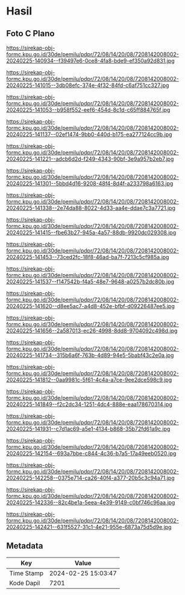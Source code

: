# Hasil

## Foto C Plano

https://sirekap-obj-formc.kpu.go.id/30de/pemilu/pdpr/72/08/14/20/08/7208142008002-20240225-140934--f39497e6-0ce8-4fa8-bde9-ef350a92d831.jpg

https://sirekap-obj-formc.kpu.go.id/30de/pemilu/pdpr/72/08/14/20/08/7208142008002-20240225-141015--3db08efc-374e-4f32-84fd-c6af751cc327.jpg

https://sirekap-obj-formc.kpu.go.id/30de/pemilu/pdpr/72/08/14/20/08/7208142008002-20240225-141053--b958f552-eef6-454d-8c1d-c65ff884765f.jpg

https://sirekap-obj-formc.kpu.go.id/30de/pemilu/pdpr/72/08/14/20/08/7208142008002-20240225-141137--02ef1474-9bb0-440d-b175-ea277124cc9b.jpg

https://sirekap-obj-formc.kpu.go.id/30de/pemilu/pdpr/72/08/14/20/08/7208142008002-20240225-141221--adcb6d2d-f249-4343-90bf-3e9a957b2eb7.jpg

https://sirekap-obj-formc.kpu.go.id/30de/pemilu/pdpr/72/08/14/20/08/7208142008002-20240225-141301--5bbd4d16-9208-48f4-8d4f-a233798a6163.jpg

https://sirekap-obj-formc.kpu.go.id/30de/pemilu/pdpr/72/08/14/20/08/7208142008002-20240225-141338--2e74da88-8022-4d33-aa4e-ddae7c3a7721.jpg

https://sirekap-obj-formc.kpu.go.id/30de/pemilu/pdpr/72/08/14/20/08/7208142008002-20240225-141415--fbe63b27-945a-4a57-88db-9920dc029308.jpg

https://sirekap-obj-formc.kpu.go.id/30de/pemilu/pdpr/72/08/14/20/08/7208142008002-20240225-141453--73ced2fc-18f8-46ad-ba7f-7213c5cf985a.jpg

https://sirekap-obj-formc.kpu.go.id/30de/pemilu/pdpr/72/08/14/20/08/7208142008002-20240225-141537--f147542b-f4a5-48e7-9648-a0257b2dc80b.jpg

https://sirekap-obj-formc.kpu.go.id/30de/pemilu/pdpr/72/08/14/20/08/7208142008002-20240225-141620--d8ee5ac7-a4d8-452e-bfbf-d09226487ee5.jpg

https://sirekap-obj-formc.kpu.go.id/30de/pemilu/pdpr/72/08/14/20/08/7208142008002-20240225-141656--2a587013-ec26-4998-8dd8-9704092c498d.jpg

https://sirekap-obj-formc.kpu.go.id/30de/pemilu/pdpr/72/08/14/20/08/7208142008002-20240225-141734--315b6a6f-763b-4d89-94e5-5babf43c2e0a.jpg

https://sirekap-obj-formc.kpu.go.id/30de/pemilu/pdpr/72/08/14/20/08/7208142008002-20240225-141812--0aa9981c-5f61-4c4a-a7ce-9ee2dce598c9.jpg

https://sirekap-obj-formc.kpu.go.id/30de/pemilu/pdpr/72/08/14/20/08/7208142008002-20240225-141849--f2c2dc34-1251-4dc4-888e-eaa178670314.jpg

https://sirekap-obj-formc.kpu.go.id/30de/pemilu/pdpr/72/08/14/20/08/7208142008002-20240225-141931--c7d1ac69-a5e1-4134-b868-35b72fd61a9c.jpg

https://sirekap-obj-formc.kpu.go.id/30de/pemilu/pdpr/72/08/14/20/08/7208142008002-20240225-142154--693a7bbe-c844-4c36-b7a5-17a49eeb0520.jpg

https://sirekap-obj-formc.kpu.go.id/30de/pemilu/pdpr/72/08/14/20/08/7208142008002-20240225-142258--0375e714-ca26-40f4-a377-20b5c3c94a71.jpg

https://sirekap-obj-formc.kpu.go.id/30de/pemilu/pdpr/72/08/14/20/08/7208142008002-20240225-142336--82c4be1a-5eea-4e39-9149-c0bf746c96aa.jpg

https://sirekap-obj-formc.kpu.go.id/30de/pemilu/pdpr/72/08/14/20/08/7208142008002-20240225-142421--631f5527-31c1-4e21-955e-6873a75d5d9e.jpg


## Metadata

| Key        | Value               |
| ---------- | ------------------- |
| Time Stamp | 2024-02-25 15:03:47 |
| Kode Dapil | 7201                |



